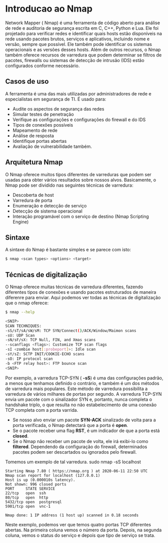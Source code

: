# Introducao ao Nmap

Network Mapper ( Nmap) é uma ferramenta de código aberto para análise de rede e auditoria de segurança escrita em C, C++, Python e Lua. Ele foi projetado para verificar redes e identificar quais hosts estão disponíveis na rede usando pacotes brutos, serviços e aplicativos, incluindo nome e versão, sempre que possível. Ele também pode identificar os sistemas operacionais e as versões desses hosts. Além de outros recursos, o Nmap também oferece recursos de varredura que podem determinar se filtros de pacotes, firewalls ou sistemas de detecção de intrusão (IDS) estão configurados conforme necessário.

## Casos de uso

A ferramenta é uma das mais utilizadas por administradores de rede e especialistas em segurança de TI. É usado para:

- Audite os aspectos de segurança das redes
- Simular testes de penetração
- Verifique as configurações e configurações do firewall e do IDS
- Tipos de conexões possíveis
- Mapeamento de rede
- Análise de resposta
- Identifique portas abertas
- Avaliação de vulnerabilidade também.

## Arquitetura Nmap

O Nmap oferece muitos tipos diferentes de varreduras que podem ser usadas para obter vários resultados sobre nossos alvos. Basicamente, o Nmap pode ser dividido nas seguintes técnicas de varredura:

- Descoberta de host
- Varredura de porta
- Enumeração e detecção de serviço
- Detecção de sistema operacional
- Interação programável com o serviço de destino (Nmap Scripting Engine)

## Sintaxe

A sintaxe do Nmap é bastante simples e se parece com isto:



```bash
$ nmap <scan types> <options> <target>
```

## Técnicas de digitalização

O Nmap oferece muitas técnicas de varredura diferentes, fazendo diferentes tipos de conexões e usando pacotes estruturados de maneira diferenre para enviar. Aqui podemos ver todas as técnicas de digitalização que o nmap oferece:



```bash
$ nmap --help

<SNIP>
SCAN TECHNIQUES:
-sS/sT/sA/sW/sM: TCP SYN/Connect()/ACK/Window/Maimon scans
-sU: UDP Scan
-sN/sF/sX: TCP Null, FIN, and Xmas scans
--scanflags <flags>: Customize TCP scan flags
-sI <zombie host[:probeport]>: Idle scan
-sY/sZ: SCTP INIT/COOKIE-ECHO scans
-sO: IP protocol scan
-b <FTP relay host>: FTP bounce scan
<SNIP>
```



Por exemplo, a varredura TCP-SYN ( **-sS**) é uma das configurações padrão, a menos que tenhamos definido o contrário, e também é um dos métodos de varredura mais populares. Este método de varredura possibilita a varredura de vários milhares de portas por segundo. A varredura TCP-SYN envia um pacote com o sinalizador SYN e, portanto, nunca completa o handshake triplo, o que resulta no não estabelecimento de uma conexão TCP completa com a porta varrida.

- Se nosso alvo enviar um pacote **SYN-ACK** sinalizado de volta para a porta verificada, o Nmap detectará que a porta é **open**.
- Se o pacote receber uma flag **RST**, é um indicador de que a porta está **closed**.
- Se o Nmap não receber um pacote de volta, ele irá exibi-lo como **filtered**. Dependendo da configuração do firewall, determinados pacotes podem ser descartados ou ignorados pelo firewall.

Tomemos um exemplo de tal varredura.
    sudo nmap -sS localhost

    Starting Nmap 7.80 ( https://nmap.org ) at 2020-06-11 22:50 UTC
    Nmap scan report for localhost (127.0.0.1)
    Host is up (0.000010s latency).
    Not shown: 996 closed ports
    PORT     STATE SERVICE
    22/tcp   open  ssh
    80/tcp   open  http
    5432/tcp open  postgresql
    5901/tcp open  vnc-1

    Nmap done: 1 IP address (1 host up) scanned in 0.18 seconds

Neste exemplo, podemos ver que temos quatro portas TCP diferentes abertas. Na primeira coluna vemos o número da porta. Depois, na segunda coluna, vemos o status do serviço e depois que tipo de serviço se trata.
